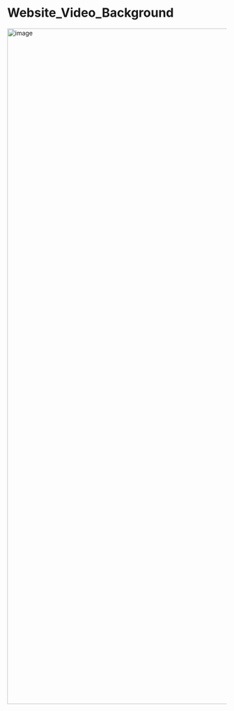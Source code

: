 # Website_Video_Background

<img width="1551" alt="image" src="https://github.com/Argot-Vierer/Website_Video_Background/assets/91915189/21924e0e-f656-4ab8-bded-a1e15954f0bb">
